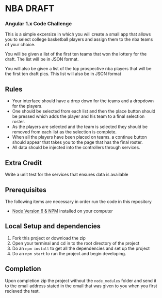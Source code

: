 # NBA DRAFT
### Angular 1.x Code Challenge



This is a simple excersize in which you will create a small app that allows you to select college basketball players and assign them to the nba teams of your choice. 

You will be given a list of the first ten teams that won the lottery for the draft. The list will be in JSON format.

You will also be given a list of the top prospective nba players that will be the first ten draft pics. This list will also be in JSON format

## Rules
- Your interface should have a drop down for the teams and a dropdown for the players.
- One should be selected from each list and then the place button should be pressed which adds the player and his team to a final selection roster.
- As the players are selected and the team is selected they should be removed from each list as the selection is complete. 
- When all the players have been placed on teams. a continue button should appear that takes you to the page that has the final roster.
- All data should be injected into the controllers through services.

## Extra Credit 
Write a unit test for the services that ensures data is available

## Prerequisites

The following items are necessary in order run the code in this repository

- [Node Version 6 & NPM](http://nodejs.org) installed on your computer

## Local Setup and dependencies

1. Fork this project or download the zip
2. Open your terminal and cd in to the root directory of the project
3. Do an ```npm install``` to get all the dependencies and set up the project
4. Do an ```npm start``` to run the project and begin developing.

## Completion

Upon completion zip the project without the ```node_modules``` folder and send it to the email address stated in the email that was given to you when you first recieved the test. 
